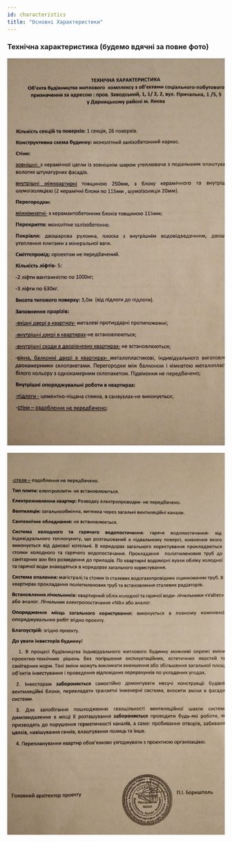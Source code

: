 ```yaml
---
id: characteristics
title: "Основні Характеристики"
---
```


### Технічна характеристика (будемо вдячні за повне фото)

![](/files/general.jpg)

![](/files/general2.JPG)


